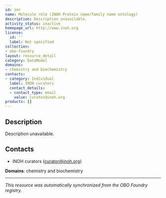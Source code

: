 ```yaml
---
id: imr
name: Molecule role (INOH Protein name/family name ontology)
description: Description unavailable.
activity_status: inactive
homepage_url: http://www.inoh.org
license:
  id: ''
  label: Not specified
collection:
- obo-foundry
layout: resource_detail
category: DataModel
domains:
- chemistry and biochemistry
contacts:
- category: Individual
  label: INOH curators
  contact_details:
  - contact_type: email
    value: curator@inoh.org
products: []
---
```


## Description

Description unavailable.

## Contacts

- INOH curators (curator@inoh.org)

**Domains**: chemistry and biochemistry

---

*This resource was automatically synchronized from the OBO Foundry registry.*
